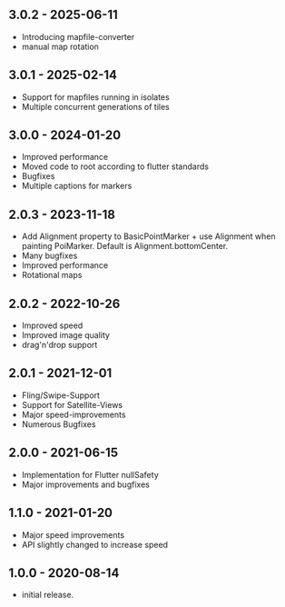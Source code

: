 ## 3.0.2 - 2025-06-11

* Introducing mapfile-converter
* manual map rotation

## 3.0.1 - 2025-02-14

* Support for mapfiles running in isolates
* Multiple concurrent generations of tiles

## 3.0.0 - 2024-01-20

* Improved performance
* Moved code to root according to flutter standards
* Bugfixes
* Multiple captions for markers

## 2.0.3 - 2023-11-18

* Add Alignment property to BasicPointMarker + use Alignment when painting PoiMarker. Default is Alignment.bottomCenter.
* Many bugfixes
* Improved performance
* Rotational maps

## 2.0.2 - 2022-10-26

* Improved speed
* Improved image quality
* drag'n'drop support

## 2.0.1 - 2021-12-01

* Fling/Swipe-Support
* Support for Satellite-Views
* Major speed-improvements
* Numerous Bugfixes

## 2.0.0 - 2021-06-15

* Implementation for Flutter nullSafety
* Major improvements and bugfixes

## 1.1.0 - 2021-01-20

* Major speed improvements
* API slightly changed to increase speed

## 1.0.0 - 2020-08-14

* initial release.
